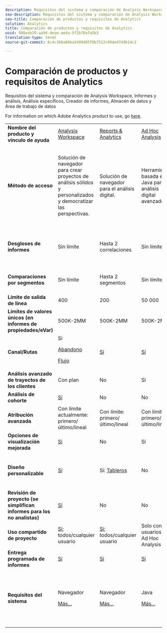 ```yaml
---
description: Requisitos del sistema y comparación de Analysis Workspace, Informes y análisis, Análisis específicos, Creador de informes, Almacén de datos y Área de trabajo de datos
seo-description: Requisitos del sistema y comparación de Analysis Workspace, Informes y análisis, Análisis específicos, Creador de informes, Almacén de datos y Área de trabajo de datos
seo-title: Comparación de productos y requisitos de Analytics
solution: Analytics
title: Comparación de productos y requisitos de Analytics
uuid: 988eab20-aa94-4eae-ae4a-5f2b70afa5b3
translation-type: tm+mt
source-git-commit: 8c4c368a84ba5499d85f0b7512c99de47ddb14c2

---
```



# Comparación de productos y requisitos de Analytics

Requisitos del sistema y comparación de Analysis Workspace, Informes y análisis, Análisis específicos, Creador de informes, Almacén de datos y Área de trabajo de datos

For information on which Adobe Analytics product to use, go [here](/help/admin/c-analytics-product-comparison/which-analytics-tool.md).

<table id="table_8A42BE3253024552A170F6471B1E4D1D"> 
 <tbody> 
  <tr> 
   <td> <b>Nombre del producto y vínculo de ayuda</b> </td> 
   <td> <a href="https://marketing.adobe.com/resources/help/en_US/analytics/analysis-workspace/"> Analysis Workspace </a> </td> 
   <td> <a href="https://marketing.adobe.com/resources/help/en_US/sc/user/index.html"> Reports &amp; Analytics </a> </td> 
   <td> <a href="https://marketing.adobe.com/resources/help/en_US/dsc/">Ad Hoc Analysis </a> </td> 
   <td> <a href="https://marketing.adobe.com/resources/help/en_US/arb/index.html"> Report Builder </a> </td> 
   <td colname="col06"> <a href="https://marketing.adobe.com/resources/help/en_US/reference/data_warehouse.html"> Data Warehouse </a> </td> 
   <td colname="col6"> <a href="https://marketing.adobe.com/resources/help/en_US/insight/"> Data Workbench </a> </td> 
  </tr> 
  <tr> 
   <td> <b>Método de acceso</b> </td> 
   <td> Solución de navegador para crear proyectos de análisis sólidos y personalizados y democratizar las perspectivas. </td> 
   <td> Solución de navegador para el análisis digital. </td> 
   <td> Herramienta basada en Java para el análisis digital avanzado. </td> 
   <td> El complemento de Excel le permite crear solicitudes personalizadas de datos de Informes y análisis y visualizarlos en Microsoft Excel. </td> 
   <td colname="col06"> La solución de navegador que genera informes en formato <span class="filepath">.csv</span>. Puede generar archivos de formato Tableau. </td> 
   <td colname="col6"> Herramienta de análisis multicanal avanzado, como modelado de atribución personalizado, análisis predictivo y análisis integral de clientes. </td> 
  </tr> 
  <tr> 
   <td> <b>Desgloses de informes</b> </td> 
   <td> Sin límite </td> 
   <td> Hasta 2 correlaciones </td> 
   <td> Sin límite </td> 
   <td> Hasta 2 correlaciones </td> 
   <td colname="col06"> Realiza desgloses completamente ampliados, ilimitados y por segmento. </td> 
   <td colname="col6"> Sin límite </td> 
  </tr> 
  <tr> 
   <td> <b>Comparaciones por segmentos</b> </td> 
   <td> Sin límite </td> 
   <td> Hasta 2 segmentos </td> 
   <td> Sin límite </td> 
   <td> Sin límite (pila de solicitud de datos) </td> 
   <td colname="col06"> 1 segmento. Admite varios segmentos (ilimitados). </td> 
   <td colname="col6"> Sin límite </td> 
  </tr> 
  <tr> 
   <td> <b>Límite de salida de línea</b> </td> 
   <td> 400 </td> 
   <td> 200 </td> 
   <td> 50 000 </td> 
   <td> 50 000 </td> 
   <td colname="col06"> Sin límite </td> 
   <td colname="col6"> Personalizable </td> 
  </tr> 
  <tr> 
   <td> <b>Límites de valores únicos (en informes de propiedades/eVar)</b> </td> 
   <td> 500K-2MM </td> 
   <td> 500K-2MM </td> 
   <td> 500K-2MM </td> 
   <td> 500K-2MM </td> 
   <td colname="col06"> Sin límite </td> 
   <td colname="col6"> Personalizable </td> 
  </tr> 
  <tr> 
   <td> <b>Canal/Rutas</b> </td> 
   <td> Sí <p> </p> <a href="https://marketing.adobe.com/resources/help/en_US/analytics/analysis-workspace/fallout_flow.html"> Abandono </a> <p> <a href="https://marketing.adobe.com/resources/help/en_US/analytics/analysis-workspace/flow.html"> Flujo </a> </p> </td> 
   <td> <a href="https://marketing.adobe.com/resources/help/en_US/sc/user/reports.html"> Sí </a> </td> 
   <td> <a href="https://marketing.adobe.com/resources/help/en_US/dsc/c_reports_paths.html"> Sí </a> </td> 
   <td> Sí </td> 
   <td colname="col06"> No </td> 
   <td colname="col6"> Sí </td> 
  </tr> 
  <tr> 
   <td> <b>Análisis avanzado de trayectos de los clientes</b> </td> 
   <td> Con plan </td> 
   <td> No </td> 
   <td> Sí </td> 
   <td> No </td> 
   <td colname="col06"> No </td> 
   <td colname="col6"> Sí </td> 
  </tr> 
  <tr> 
   <td> <b>Análisis de cohorte</b> </td> 
   <td> <a href="https://marketing.adobe.com/resources/help/en_US/analytics/analysis-workspace/cohort_analysis.html"> Sí </a> </td> 
   <td> No </td> 
   <td> No </td> 
   <td> No </td> 
   <td colname="col06"> No </td> 
   <td colname="col6"> Sí </td> 
  </tr> 
  <tr> 
   <td> <b>Atribución avanzada</b> </td> 
   <td> Con límite actualmente: primero/último/lineal </td> 
   <td> Con límite: primero/último/lineal </td> 
   <td> Con límite: primero/último/lineal </td> 
   <td> Con límite: primero/último/lineal </td> 
   <td colname="col06"> Con límite: primero/último/lineal </td> 
   <td colname="col6"> Sí </td> 
  </tr> 
  <tr> 
   <td> <b>Opciones de visualización mejorada</b> </td> 
   <td> <a href="https://marketing.adobe.com/resources/help/en_US/analytics/analysis-workspace/analysis-workspace-features.html"> Sí </a> </td> 
   <td> No </td> 
   <td> Sí </td> 
   <td> Sí </td> 
   <td colname="col06"> No </td> 
   <td colname="col6"> Sí </td> 
  </tr> 
  <tr> 
   <td> <b>Diseño personalizable</b> </td> 
   <td> <a href="https://marketing.adobe.com/resources/help/en_US/analytics/analysis-workspace/analysis-workspace-features.html"> Sí </a> </td> 
   <td> Sí: <a href="https://marketing.adobe.com/resources/help/en_US/sc/user/dashboard.html">Tableros </a> </td> 
   <td> No </td> 
   <td> <a href="https://marketing.adobe.com/resources/help/en_US/arb/configure_the_custom_layout.html"> Sí </a> </td> 
   <td colname="col06"> <p> Se ordenan resultados por desglose o métricas. </p> </td> 
   <td colname="col6"> Sí </td> 
  </tr> 
  <tr> 
   <td> <b>Revisión de proyecto (se simplifican informes para los no analistas)</b> </td> 
   <td> <a href="https://marketing.adobe.com/resources/help/en_US/analytics/analysis-workspace/curate.html"> Sí </a> </td> 
   <td> No </td> 
   <td> No </td> 
   <td> Sí </td> 
   <td colname="col06"> No </td> 
   <td colname="col6"> Sí </td> 
  </tr> 
  <tr> 
   <td> <b>Uso compartido de proyecto</b> </td> 
   <td> <a href="https://marketing.adobe.com/resources/help/en_US/analytics/analysis-workspace/curate.html"> Sí</a>; todos/cualquier usuario </td> 
   <td> <a href="https://marketing.adobe.com/resources/help/en_US/sc/user/scheduling.html"> Sí</a>; todos/cualquier usuario </td> 
   <td> Solo con usuarios de Ad Hoc Analysis </td> 
   <td> Sí; todos/cualquier usuario </td> 
   <td colname="col06"> No </td> 
   <td colname="col6"> Sí </td> 
  </tr> 
  <tr> 
   <td> <b>Entrega programada de informes</b> </td> 
   <td> <a href="https://marketing.adobe.com/resources/help/en_US/analytics/analysis-workspace/schedule-projects.html"> Sí </a> </td> 
   <td> <a href="https://marketing.adobe.com/resources/help/en_US/sc/user/scheduling.html"> Sí </a> </td> 
   <td> <a href="https://marketing.adobe.com/resources/help/en_US/dsc/c_schedule.html"> Sí </a> </td> 
   <td> <a href="https://marketing.adobe.com/resources/help/en_US/arb/schedule_report_requests.html"> Sí </a> </td> 
   <td colname="col06"> Sí </td> 
   <td colname="col6"> Sí </td> 
  </tr> 
  <tr> 
   <td> <b>Requisitos del sistema</b> </td> 
   <td> <p>Navegador </p> <p> <a href="https://marketing.adobe.com/resources/help/en_US/sc/user/requirements.html"> Más... </a> </p> </td> 
   <td> <p>Navegador </p> <p> <a href="https://marketing.adobe.com/resources/help/en_US/sc/user/requirements.html"> Más... </a> </p> </td> 
   <td> <p>Java </p> <p> <a href="https://marketing.adobe.com/resources/help/en_US/dsc/c_sys_reqs.html"> Más... </a> </p> </td> 
   <td> <p>Windows, MS Excel </p> <p> <a href="https://marketing.adobe.com/resources/help/en_US/arb/system_requirements.html"> Más... </a> </p> </td> 
   <td colname="col06"> Navegador y programa para abrir archivos <span class="filepath">.csv</span> como MS Excel. Puede generar archivos de formato Tableau. </td> 
   <td colname="col6"> Windows de 64 bits, adaptador de gráficos adecuado para OpenGL 3.2 (<u><a href="https://marketing.adobe.com/resources/help/en_US/insight/install/c_Data_Workbench_Client_install.html">Más…</a></u>) </td> 
  </tr> 
 </tbody> 
</table>

